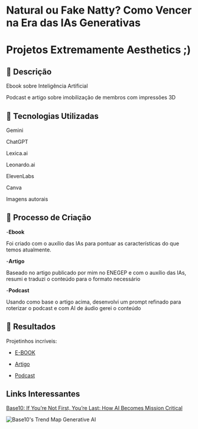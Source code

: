 # Natural ou Fake Natty? Como Vencer na Era das IAs Generativas

# Projetos Extremamente Aesthetics ;)

## 📒 Descrição

Ebook sobre Inteligência Artificial

Podcast e artigo sobre imobilização de membros com impressões 3D

## 🤖 Tecnologias Utilizadas

Gemini

ChatGPT

Lexica.ai

Leonardo.ai

ElevenLabs

Canva

Imagens autorais

## 🧐 Processo de Criação

-**Ebook**

Foi criado com o auxílio das IAs para pontuar as características do que temos atualmente.

-**Artigo**

Baseado no artigo publicado por mim no ENEGEP e com o auxílio das IAs, resumi e traduzi o conteúdo para o formato necessário

-**Podcast**

Usando como base o artigo acima, desenvolvi um prompt refinado para roterizar o podcast e com AI de áudio gerei o conteúdo

## 🚀 Resultados

Projetinhos incríveis:

- [E-BOOK](https://github.com/DeaMaduS/Criando_um_Ebook_com_ChatGPT_-_MidJourney)

- [Artigo](https://github.com/DeaMaduS/Criando_Artigos_GPT_Lexica)

- [Podcast](https://github.com/DeaMaduS/prompts-for-podcast-generate-by-ia)

## Links Interessantes

[Base10: If You’re Not First, You’re Last: How AI Becomes Mission Critical](https://base10.vc/post/generative-ai-mission-critical/)

![Base10's Trend Map Generative AI](https://github.com/digitalinnovationone/lab-natty-or-not/assets/730492/f4df26e8-f8f7-4419-8252-c69d73ea930c)

```

```
